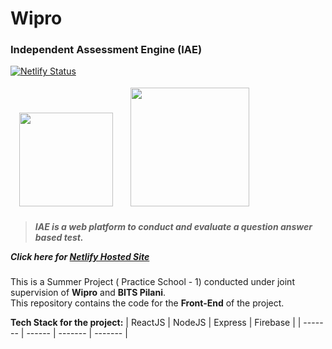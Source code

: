 # Wipro

<h3> Independent Assessment Engine (IAE) </h3>

[![Netlify Status](https://api.netlify.com/api/v1/badges/2b31cb6a-d65b-4cd0-a735-49c1f761aaaa/deploy-status)](https://app.netlify.com/sites/wipro-iae/deploys)

<img  style="margin: 4px 14px;" src="https://upload.wikimedia.org/wikipedia/en/d/d3/BITS_Pilani-Logo.svg" width="150"> <img style="margin: 4px 10px;" src="https://cdn.freelogovectors.net/wp-content/uploads/2013/01/Wipro_Logo_New.png" width="190">

<h5>

> _IAE is a web platform to conduct and evaluate a question answer based test._

Click here for [Netlify Hosted Site](https://wipro-iae.netlify.app/)


</h5>

This is a Summer Project ( Practice School - 1) conducted under joint supervision of **Wipro** and **BITS Pilani**.  
This repository contains the code for the **Front-End** of the project.

**Tech Stack for the project:**
| ReactJS | NodeJS | Express | Firebase |
| ------- | ------ | ------- | ------- |
